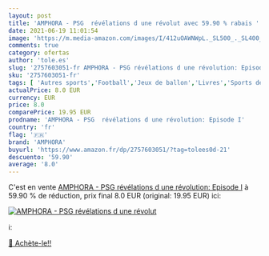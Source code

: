 ```yaml
---
layout: post
title: 'AMPHORA - PSG  révélations d une révolut avec 59.90 % rabais '
date: 2021-06-19 11:01:54
image: 'https://m.media-amazon.com/images/I/412uOAWNWpL._SL500_._SL400_.jpg'
comments: true
category: ofertas
author: 'tole.es'
slug: '2757603051-fr AMPHORA - PSG révélations d une révolution: Episode I'
sku: '2757603051-fr'
tags: [ 'Autres sports','Football','Jeux de ballon','Livres','Sports de A à Z','amphora', ]
actualPrice: 8.0 EUR
currency: EUR
price: 8.0
comparePrice: 19.95 EUR
prodname: 'AMPHORA - PSG  révélations d une révolution: Episode I'
country: 'fr'
flag: '🇫🇷'
brand: 'AMPHORA'
buyurl: 'https://www.amazon.fr/dp/2757603051/?tag=tolees0d-21'
descuento: '59.90'
average: '8.0'
---
```


C'est en vente [AMPHORA - PSG  révélations d une révolution: Episode I](https://www.amazon.fr/dp/2757603051/?tag=tolees0d-21)  à  59.90 % de réduction, prix final  8.0 EUR (original: 19.95 EUR) ici:

[![AMPHORA - PSG  révélations d une révolut](https://m.media-amazon.com/images/I/412uOAWNWpL._SL500_._SL400_.jpg)](https://www.amazon.fr/dp/2757603051/?tag=tolees0d-21)

ℹ️:


[🛒 Achète-le!!](https://www.amazon.fr/dp/2757603051/?tag=tolees0d-21)
